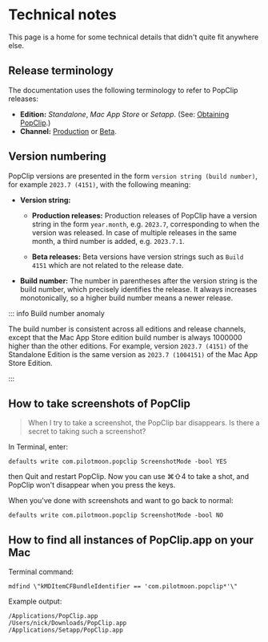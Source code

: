 # Technical notes

This page is a home for some technical details that didn't quite fit anywhere
else.

## Release terminology

The documentation uses the following terminology to refer to PopClip releases:

- **Edition:** _Standalone_, _Mac App Store_ or _Setapp_. (See:
  [Obtaining PopClip](/guide/install#obtaining-popclip).)
- **Channel:** [Production](/download) or [Beta](/beta).

## Version numbering

PopClip versions are presented in the form `version string (build number)`, for
example `2023.7 (4151)`, with the following meaning:

- **Version string:**

  - **Production releases:** Production releases of PopClip have a version
    string in the form `year.month`, e.g. `2023.7`, corresponding to when the
    version was released. In case of multiple releases in the same month, a
    third number is added, e.g. `2023.7.1`.

  - **Beta releases:** Beta versions have version strings such as `Build 4151`
    which are not related to the release date.

- **Build number:** The number in parentheses after the version string is the
  build number, which precisely identifies the release. It always increases
  monotonically, so a higher build number means a newer release.

::: info Build number anomaly

The build number is consistent across all editions and release channels, except
that the Mac App Store edition build number is always 1000000 higher than the
other editions. For example, version `2023.7 (4151)` of the Standalone Edition
is the same version as `2023.7 (1004151)` of the Mac App Store Edition.

:::

## How to take screenshots of PopClip

> When I try to take a screenshot, the PopClip bar disappears. Is there a secret
> to taking such a screenshot?

In Terminal, enter:

`defaults write com.pilotmoon.popclip ScreenshotMode -bool YES`

then Quit and restart PopClip. Now you can use ⌘⇧4 to take a shot, and PopClip
won't disappear when you press the keys.

When you've done with screenshots and want to go back to normal:

`defaults write com.pilotmoon.popclip ScreenshotMode -bool NO`

## How to find all instances of PopClip.app on your Mac

Terminal command:

```
mdfind \"kMDItemCFBundleIdentifier == 'com.pilotmoon.popclip*'\"
```

Example output:

```
/Applications/PopClip.app
/Users/nick/Downloads/PopClip.app
/Applications/Setapp/PopClip.app
```
